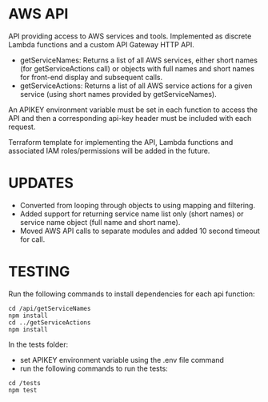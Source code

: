 # AWS API

API providing access to AWS services and tools. Implemented as discrete Lambda functions and a custom API Gateway HTTP API.

- getServiceNames: Returns a list of all AWS services, either short names (for getServiceActions call) or objects with full names and short names for front-end display and subsequent calls.
- getServiceActions: Returns a list of all AWS service actions for a given service (using short names provided by getServiceNames).

An APIKEY environment variable must be set in each function to access the API and then a corresponding api-key header must be included with each request.

Terraform template for implementing the API, Lambda functions and associated IAM roles/permissions will be added in the future.

# UPDATES

- Converted from looping through objects to using mapping and filtering.
- Added support for returning service name list only (short names) or service name object (full name and short name).
- Moved AWS API calls to separate modules and added 10 second timeout for call.

# TESTING

Run the following commands to install dependencies for each api function:

```
cd /api/getServiceNames
npm install
cd ../getServiceActions
npm install
```

In the tests folder:

- set APIKEY environment variable using the .env file command
- run the following commands to run the tests:

```
cd /tests
npm test
```
